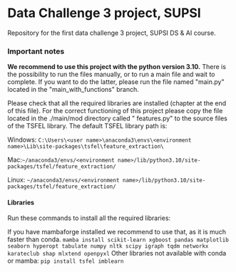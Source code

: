 # Data Challenge 3 project, SUPSI

Repository for the first data challenge 3 project, SUPSI DS &amp; AI course.

### Important notes

**We recommend to use this project with the python version 3.10.**
There is the possibility to run the files manually, or to run a main file and wait to complete. If you want to do the latter,
please run the file named "main.py" located in the "main_with_functions" branch.

Please check that all the required libraries are installed (chapter at the end of this file).
For the correct functioning of this project please copy the file located in the ./main/mod directory called "
features.py"
to the source files of the TSFEL library.
The default TSFEL library path is:

Windows: `C:\Users\<user name>\anaconda3\envs\<environment name>\Lib\site-packages\tsfel\feature_extraction\`

Mac:`~/anaconda3/envs/<environment name>/lib/python3.10/site-packages/tsfel/feature_extraction/`

Linux: `~/anaconda3/envs/<environment name>/lib/python3.10/site-packages/tsfel/feature_extraction/`

#### Libraries

Run these commands to install all the required libraries:

If you have mambaforge installed we recommend to use that, as it is much faster than conda.
`mamba install scikit-learn xgboost pandas matplotlib seaborn hyperopt tabulate numpy nltk scipy igraph tqdm networkx karateclub shap mlxtend openpyxl`
Other libraries not available with conda or mamba:
`pip install tsfel imblearn`